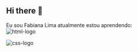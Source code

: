 ## Hi there 👋

Eu sou Fabiana Lima atualmente estou aprendendo: 
<br>
<img src="https://img.shields.io/badge/HTML-239120?style=for-the-badge&logo=html5&logoColor=white" alt="html-logo" />

<img scr="https://img.shields.io/badge/CSS-239120?&style=for-the-badge&logo=css3&logoColor=white" alt="css-logo" />

